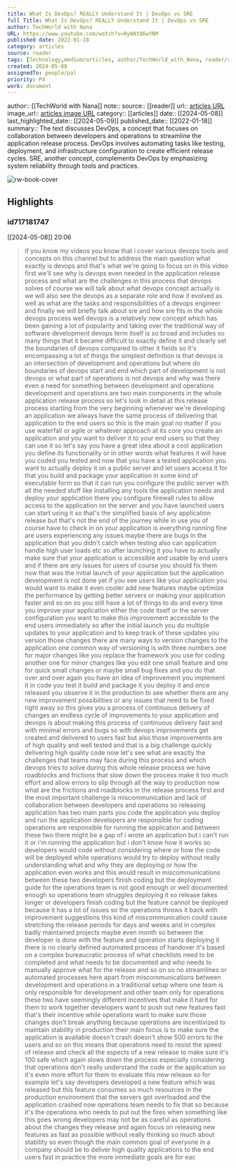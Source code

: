 ```yaml
---
title: What Is DevOps? REALLY Understand It | DevOps vs SRE
full Title: What Is DevOps? REALLY Understand It | DevOps vs SRE
author: TechWorld with Nana
URL: https://www.youtube.com/watch?v=0yWAtQ6wYNM
published date: 2022-01-18
category: articles
source: reader
tags: [Technology,medium/articles, author/TechWorld_with_Nana, reader/reader, date/2024-05-09, area/reader]
created: 2024-05-08
assignedTo: people/pal
priority: P4
work: document
---
```

author:: [[TechWorld with Nana]]
note:: 
source:: [[reader]]
url:: [articles URL](https://www.youtube.com/watch?v=0yWAtQ6wYNM)
image_url:: [articles image URL](https://i.ytimg.com/vi/0yWAtQ6wYNM/maxresdefault.jpg)
category:: [[articles]]
date:: [[2024-05-08]]
last_highlighted_date:: [[2024-05-09]]
published_date:: [[2022-01-18]]
summary:: The text discusses DevOps, a concept that focuses on collaboration between developers and operations to streamline the application release process. DevOps involves automating tasks like testing, deployment, and infrastructure configuration to create efficient release cycles. SRE, another concept, complements DevOps by emphasizing system reliability through tools and practices.


![rw-book-cover](https://i.ytimg.com/vi/0yWAtQ6wYNM/maxresdefault.jpg)

## Highlights
### id717181747
[[2024-05-08]] 20:06
> if you know my videos you know that i cover various devops tools and concepts on this channel but to address the main question what exactly is devops and that's what we're going to focus on in this video first we'll see why is devops even needed in the application release process and what are the challenges in this process that devops solves of course we will talk about what devops concept actually is we will also see the devops as a separate role and how it evolved as well as what are the
> tasks and responsibilities of a devops engineer and finally we will briefly talk about sre and how sre fits in the whole devops process well devops is a relatively new concept which has been gaining a lot of popularity and taking over the traditional way of software development devops term itself is so broad and includes so many things that it became difficult to exactly define it and clearly set the boundaries of devops
> compared to other it fields so it's encompassing a lot of things the simplest definition is that devops is an intersection of development and operations but where do boundaries of devops start and end which part of development is not devops or what part of operations is not devops and why was there even a need for something between development and operations development and operations are two main
> components in the whole application release process so let's look in detail at this release process starting from the very beginning whenever we're developing an application we always have the same process of delivering that application to the end users so this is the main goal no matter if you use waterfall or agile or whatever approach at its core you create an application and you want to deliver it to your end users so that they can use
> it so let's say you have a great idea about a cool application you define its functionality or in other words what features it will have you coded you tested and now that you have a tested application you want to actually deploy it on a public server and let users access it for that you build and package your application in some kind of executable form so that it can run you configure the public server with all
> the needed stuff like installing any tools the application needs and deploy your application there you configure firewall rules to allow access to the application on the server and you have launched users can start using it so that's the simplified basis of any application release but that's not the end of the journey while in use you of course have to check in on your application is everything running fine are users experiencing any issues
> maybe there are bugs in the application that you didn't catch when testing also can application handle high user loads etc so after launching it you have to actually make sure that your application is accessible and usable by end users and if there are any issues for users of course you should fix them now that was the initial launch of your application but the application development is not done yet if you see users like your application
> you would want to make it even cooler add new features maybe optimize the performance by getting better servers or making your application faster and so on so you still have a lot of things to do and every time you improve your application either the code itself or the server configuration you want to make this improvement accessible to the end users immediately so after the initial launch you do multiple updates to your application and to keep track of these updates you
> version those changes there are many ways to version changes to the application one common way of versioning is with three numbers one for major changes like you replace the framework you use for coding another one for minor changes like you edit one small feature and one for quick small changes or maybe small bug fixes and you do that over and over again you have an idea of improvement you implement it in code you
> test it build and package it you deploy it and once released you observe it in the production to see whether there are any new improvement possibilities or any issues that need to be fixed right away so this gives you a process of continuous delivery of changes an endless cycle of improvements to your application and devops is about making this process of continuous delivery
> fast and with minimal errors and bugs so with devops improvements get created and delivered to users fast but also those improvements are of high quality and well tested and that is a big challenge quickly delivering high quality code now let's see what are exactly the challenges that teams may face during this process and which devops tries to solve during this whole release process we have roadblocks and frictions that
> slow down the process make it too much effort and allow errors to slip through all the way to production now what are the frictions and roadblocks in the release process first and the most important challenge is miscommunication and lack of collaboration between developers and operations so releasing application has two main parts you code the application you deploy and run the application developers are responsible for coding
> operations are responsible for running the application and between these two there might be a gap of i wrote an application but i can't run it or i'm running the application but i don't know how it works so developers would code without considering where or how the code will be deployed while operations would try to deploy without really understanding what and why they are deploying or how the application even works and this
> would result in miscommunications between these two developers finish coding but the deployment guide for the operations team is not good enough or well documented enough so operations team struggles deploying it so release takes longer or developers finish coding but the feature cannot be deployed because it has a lot of issues so the operations throws it back with improvement suggestions this kind of miscommunication could cause stretching the release periods for days and weeks
> and in complex badly maintained projects maybe even month so between the developer is done with the feature and operation starts deploying it there is no clearly defined automated process of handover it's based on a complex bureaucratic process of what checklists need to be completed and what needs to be documented and who needs to manually approve what for the release and so on so no streamlines or automated processes here apart from miscommunications between
> development and operations in a traditional setup where one team is only responsible for development and other team only for operations these two have seemingly different incentives that make it hard for them to work together developers want to push out new features fast that's their incentive while operations want to make sure those changes don't break anything because operations are incentivized to
> maintain stability in production their main focus is to make sure the application is available doesn't crash doesn't show 500 errors to the users and so on this means that operations need to resist the speed of release and check all the aspects of a new release to make sure it's 100 safe which again slows down the process especially considering that operations don't really understand the code or the application
> so it's even more effort for them to evaluate this new release so for example let's say developers developed a new feature which was released but this feature consumes so much resources in the production environment that the servers got overloaded and the application crashed now operations team needs to fix that so because it's the operations who needs to put out the fires when something like this goes wrong developers may not be as careful as operations about the changes
> they release and again focus on releasing new features as fast as possible without really thinking so much about stability so even though the main common goal of everyone in a company should be to deliver high quality applications to the end users fast in practice the more immediate goals are for eac


